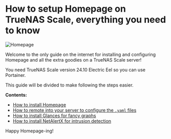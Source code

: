 # How to setup Homepage on TrueNAS Scale, everything you need to know

![Homepage](https://github.com/user-attachments/assets/8ed47424-6953-4a30-ac5d-99b495e8ac88)

Welcome to the only guide on the internet for installing and configuring Homepage and all the extra goodies on a TrueNAS Scale server!

You need TrueNAS Scale version 24.10 Electric Eel so you can use Portainer.

This guide will be divided to make following the steps easier.

**Contents:**
+ [How to install Homepage](https://github.com/owennewo-photo/setup-Homepage-on-TrueNAS/blob/main/Homepage-install.md)
+ [How to remote into your server to configure the `.yaml` files](https://github.com/owennewo-photo/setup-Homepage-on-TrueNAS/blob/main/SSH-guide.md)
+ [How to install Glances for fancy graphs](https://github.com/owennewo-photo/setup-Homepage-on-TrueNAS/blob/main/Glances-install.md)
+ [How to install NetAlertX for intrusion detection](https://github.com/owennewo-photo/setup-Homepage-on-TrueNAS/blob/main/NetAlertX-install.md)

Happy Homepage-ing!

